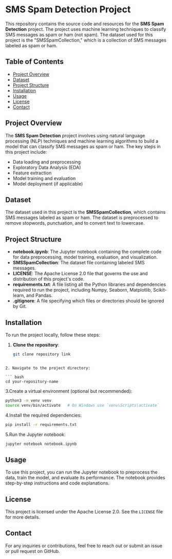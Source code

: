 # SMS Spam Detection Project

This repository contains the source code and resources for the **SMS Spam Detection** project. The project uses machine learning techniques to classify SMS messages as spam or ham (not spam). The dataset used for this project is the "SMSSpamCollection," which is a collection of SMS messages labeled as spam or ham.

## Table of Contents

- [Project Overview](#project-overview)
- [Dataset](#dataset)
- [Project Structure](#project-structure)
- [Installation](#installation)
- [Usage](#usage)
- [License](#license)
- [Contact](#contact)

## Project Overview

The **SMS Spam Detection** project involves using natural language processing (NLP) techniques and machine learning algorithms to build a model that can classify SMS messages as spam or ham. The key steps in this project include:

- Data loading and preprocessing
- Exploratory Data Analysis (EDA)
- Feature extraction
- Model training and evaluation
- Model deployment (if applicable)

## Dataset

The dataset used in this project is the **SMSSpamCollection**, which contains SMS messages labeled as spam or ham. The dataset is preprocessed to remove stopwords, punctuation, and to convert text to lowercase.

## Project Structure

- **notebook.ipynb**: The Jupyter notebook containing the complete code for data preprocessing, model training, evaluation, and visualization.
- **SMSSpamCollection**: The dataset file containing labeled SMS messages.
- **LICENSE**: The Apache License 2.0 file that governs the use and distribution of this project's code.
- **requirements.txt**: A file listing all the Python libraries and dependencies required to run the project, including Numpy, Seaborn, Matplotlib, Scikit-learn, and Pandas.
- **.gitignore**: A file specifying which files or directories should be ignored by Git.

## Installation

To run the project locally, follow these steps:

1. **Clone the repository**:
   ```bash
   git clone repository link
``` 

2. Navigate to the project directory:

``` bash 
cd your-repository-name
```

3.Create a virtual environment (optional but recommended):

``` bash 
python3 -m venv venv
source venv/bin/activate   # On Windows use `venv\Scripts\activate`
```

4.Install the required dependencies:
``` bash 
pip install -r requirements.txt
```

5.Run the Jupyter notebook:
``` bash 
jupyter notebook notebook.ipynb
``` 
## Usage
To use this project, you can run the Jupyter notebook to preprocess the data, train the model, and evaluate its performance. The notebook provides step-by-step instructions and code explanations.

## License
This project is licensed under the Apache License 2.0. See the `LICENSE` file for more details.

## Contact
For any inquiries or contributions, feel free to reach out or submit an issue or pull request on GitHub.

